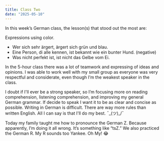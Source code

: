 ```yaml
---
title: Class Two
date: "2025-05-10"
---
```


In this week’s German class, the lesson(s) that stood out the most are:

Expressions using color.
* Wer sich sehr ärgert, ärgert sich grün und blau.
* Eine Person, di alle kennen, ist bekannt wie ein bunter Hund. (negative)
* Was nicht perfekt ist, ist nicht das Gelbe vom Ei.

In the 5-hour class there was a lot of teamwork and expressing of ideas and opinions. I was able to work well with my small group as everyone was very respectful and considerate, even though I’m the weakest speaker in the class.  

I doubt if I'll ever be a strong speaker, so I’m focusing more on reading comprehension, listening comprehension, and improving my general German grammar. If decide to speak I want it to be as clear and concise as possible. Writing in German is difficult. There are way more rules than written English. All I can say is that I'll do my best.  ¯\_(ツ)_/¯

Today my family taught me how to pronounce the German Z. Because apparently, I’m doing it all wrong.  It’s something like “tsZ.”  We also practiced the German R. My R sounds too Yankee.  Oh My! 😂 

